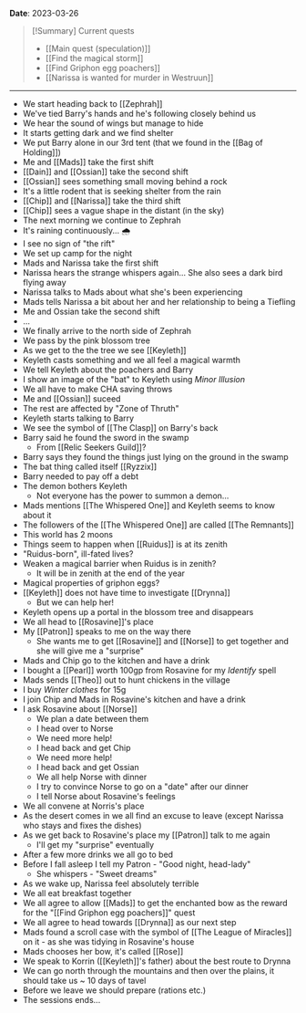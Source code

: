 **Date**: 2023-03-26

> [!Summary] Current quests
> - [[Main quest (speculation)]]
> - [[Find the magical storm]]
> - [[Find Griphon egg poachers]]
> - [[Narissa is wanted for murder in Westruun]]

---
- We start heading back to [[Zephrah]]
- We've tied Barry's hands and he's following closely behind us
- We hear the sound of wings but manage to hide
- It starts getting dark and we find shelter
- We put Barry alone in our 3rd tent (that we found in the [[Bag of Holding]])
- Me and [[Mads]] take the first shift
- [[Dain]] and [[Ossian]] take the second shift
- [[Ossian]] sees something small moving behind a rock
- It's a little rodent that is seeking shelter from the rain
- [[Chip]] and [[Narissa]] take the third shift
- [[Chip]] sees a vague shape in the distant (in the sky)
- The next morning we continue to Zephrah
- It's raining continuously... 🌧
- I see no sign of "the rift"
- We set up camp for the night
- Mads and Narissa take the first shift
- Narissa hears the strange whispers again... She also sees a dark bird flying away
- Narissa talks to Mads about what she's been experiencing
- Mads tells Narissa a bit about her and her relationship to being a Tiefling
- Me and Ossian take the second shift
- ...
- We finally arrive to the north side of Zephrah
- We pass by the pink blossom tree
- As we get to the the tree we see [[Keyleth]]
- Keyleth casts something and we all feel a magical warmth
- We tell Keyleth about the poachers and Barry
- I show an image of the "bat" to Keyleth using _Minor Illusion_
- We all have to make CHA saving throws
- Me and [[Ossian]] suceed
- The rest are affected by "Zone of Thruth"
- Keyleth starts talking to Barry
- We see the symbol of [[The Clasp]] on Barry's back
- Barry said he found the sword in the swamp
	- From [[Relic Seekers Guild]]?
- Barry says they found the things just lying on the ground in the swamp
- The bat thing called itself [[Ryzzix]]
- Barry needed to pay off a debt
- The demon bothers Keyleth
	- Not everyone has the power to summon a demon...
- Mads mentions [[The Whispered One]] and Keyleth seems to know about it
- The followers of the [[The Whispered One]] are called [[The Remnants]]
- This world has 2 moons
- Things seem to happen when [[Ruidus]] is at its zenith
- "Ruidus-born", ill-fated lives?
- Weaken a magical barrier when Ruidus is in zenith?
	- It will be in zenith at the end of the year
- Magical properties of griphon eggs?
- [[Keyleth]] does not have time to investigate [[Drynna]]
	- But we can help her!
- Keyleth opens up a portal in the blossom tree and disappears
- We all head to [[Rosavine]]'s place
- My [[Patron]] speaks to me on the way there
	- She wants me to get [[Rosavine]] and [[Norse]] to get together and she will give me a "surprise"
- Mads and Chip go to the kitchen and have a drink
- I bought a [[Pearl]] worth 100gp from Rosavine for my _Identify_ spell
- Mads sends [[Theo]] out to hunt chickens in the village
- I buy _Winter clothes_ for 15g
- I join Chip and Mads in Rosavine's kitchen and have a drink
- I ask Rosavine about [[Norse]]
	- We plan a date between them
	- I head over to Norse
	- We need more help!
	- I head back and get Chip
	- We need more help!
	- I head back and get Ossian
	- We all help Norse with dinner
	- I try to convince Norse to go on a "date" after our dinner
	- I tell Norse about Rosavine's feelings
- We all convene at Norris's place
- As the desert comes in we all find an excuse to leave (except Narissa who stays and fixes the dishes)
- As we get back to Rosavine's place my [[Patron]] talk to me again
	- I'll get my "surprise" eventually
- After a few more drinks we all go to bed
- Before I fall asleep I tell my Patron - "Good night, head-lady"
	- She whispers - "Sweet dreams"
- As we wake up, Narissa feel absolutely terrible
- We all eat breakfast together
- We all agree to allow [[Mads]] to get the enchanted bow as the reward for the "[[Find Griphon egg poachers]]" quest
- We all agree to head towards [[Drynna]] as our next step
- Mads found a scroll case with the symbol of [[The League of Miracles]] on it - as she was tidying in Rosavine's house
- Mads chooses her bow, it's called [[Rose]] 
- We speak to Korrin ([[Keyleth]]'s father) about the best route to Drynna
- We can go north through the mountains and then over the plains, it should take us ~ 10 days of tavel
- Before we leave we should prepare (rations etc.)
- The sessions ends...